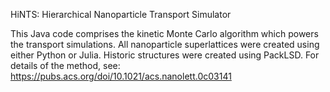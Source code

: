HiNTS: Hierarchical Nanoparticle Transport Simulator

This Java code comprises the kinetic Monte Carlo algorithm which powers the transport simulations. All nanoparticle superlattices were created using either Python or Julia. Historic structures were created using PackLSD. For details of the method, see: https://pubs.acs.org/doi/10.1021/acs.nanolett.0c03141
